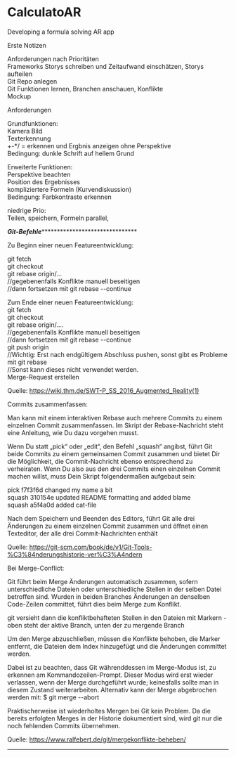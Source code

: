 # CalculatoAR
Developing a formula solving AR app

Erste Notizen

Anforderungen nach Prioritäten  
Frameworks 
Storys schreiben und Zeitaufwand einschätzen, Storys aufteilen  
Git Repo anlegen  
Git Funktionen lernen, Branchen anschauen, Konflikte  
Mockup  
  
  
Anforderungen  
  
Grundfunktionen:  
Kamera Bild  
Texterkennung   
+-*/ = erkennen und Ergbnis anzeigen ohne Perspektive  
Bedingung: dunkle Schrift auf hellem Grund  

Erweiterte Funktionen:  
Perspektive beachten  
Position des Ergebnisses  
kompliziertere Formeln (Kurvendiskussion)  
Bedingung: Farbkontraste erkennen  
  
niedrige Prio:  
Teilen, speichern, Formeln parallel,   




*************Git-Befehle********************************************

Zu Beginn einer neuen Featureentwicklung:

git fetch  
git checkout <branchname>  
git rebase origin/...  
//gegebenenfalls Konflikte manuell beseitigen  
//dann fortsetzen mit git rebase --continue  

Zum Ende einer neuen Featureentwicklung:  
git fetch  
git checkout <branchname>  
git rebase origin/....  
//gegebenenfalls Konflikte manuell beseitigen  
//dann fortsetzen mit git rebase --continue  
git push origin <branchname>  
//Wichtig: Erst nach endgültigem Abschluss pushen, sonst gibt es Probleme mit git rebase  
//Sonst kann dieses nicht verwendet werden.  
Merge-Request erstellen  
  
 Quelle: https://wiki.thm.de/SWT-P_SS_2016_Augmented_Reality(1)  
 
 Commits zusammenfassen:  
 
 Man kann mit einem interaktiven Rebase auch mehrere Commits zu einem einzelnen Commit zusammenfassen. Im Skript der Rebase-Nachricht steht eine Anleitung, wie Du dazu vorgehen musst.  
 
Wenn Du statt „pick“ oder „edit“, den Befehl „squash“ angibst, führt Git beide Commits zu einem gemeinsamen Commit zusammen und bietet Dir die Möglichkeit, die Commit-Nachricht ebenso entsprechend zu verheiraten. Wenn Du also aus den drei Commits einen einzelnen Commit machen willst, muss Dein Skript folgendermaßen aufgebaut sein:  

pick f7f3f6d changed my name a bit  
squash 310154e updated README formatting and added blame  
squash a5f4a0d added cat-file  

Nach dem Speichern und Beenden des Editors, führt Git alle drei Änderungen zu einem einzelnen Commit zusammen und öffnet einen Texteditor, der alle drei Commit-Nachrichten enthält  

Quelle: https://git-scm.com/book/de/v1/Git-Tools-%C3%84nderungshistorie-ver%C3%A4ndern  
 
 Bei Merge-Conflict:  
 
Git führt beim Merge Änderungen automatisch zusammen, sofern unterschiedliche Dateien oder unterschiedliche Stellen in der selben Datei betroffen sind. Wurden in beiden Branches Änderungen an denselben Code-Zeilen committet, führt dies beim Merge zum Konflikt.  
 
git versieht dann die konfliktbehafteten Stellen in den Dateien mit Markern - oben steht der aktive Branch, unten der zu mergende Branch  

Um den Merge abzuschließen, müssen die Konflikte behoben, die Marker entfernt, die Dateien dem Index hinzugefügt und die Änderungen committet werden.  

Dabei ist zu beachten, dass Git währenddessen im Merge-Modus ist, zu erkennen am Kommandozeilen-Prompt. Dieser Modus wird erst wieder verlassen, wenn der Merge durchgeführt wurde; keinesfalls sollte man in diesem Zustand weiterarbeiten. Alternativ kann der Merge abgebrochen werden mit: $ git merge --abort  

Praktischerweise ist wiederholtes Mergen bei Git kein Problem. Da die bereits erfolgten Merges in der Historie dokumentiert sind, wird git nur die noch fehlenden Commits übernehmen.  

Quelle: https://www.ralfebert.de/git/mergekonflikte-beheben/  
 
 ********************************************************************
 
 
 
